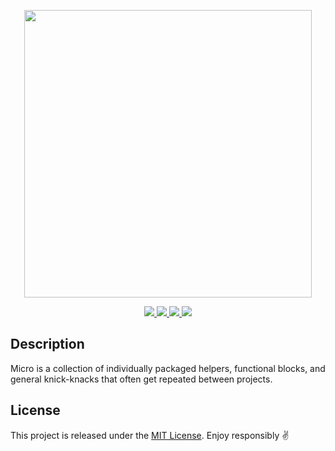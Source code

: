 <p align="center">
  <img src="https://cdn.jsdelivr.net/gh/chaffity/.github@master/assets/micro-logo.png" width="460px" />
</p>

<p align="center">
  <a href="https://travis-ci.org/Chaffity/micro">
    <img src="https://img.shields.io/travis/Chaffity/micro/master.svg?style=flat-square" />
  </a>
  <a href="https://codecov.io/gh/Chaffity/micro">
    <img src="https://img.shields.io/codecov/c/github/Chaffity/micro/master.svg?style=flat-square" />
  </a>
  <a href="https://lgtm.com/projects/g/Chaffity/micro">
    <img src="https://img.shields.io/lgtm/grade/javascript/github/Chaffity/micro.svg?style=flat-square">
  </a>

  <img src="https://img.shields.io/depfu/Chaffity/micro.svg?style=flat-square" />
</p>

## Description

Micro is a collection of individually packaged helpers, functional blocks, and general knick-knacks that often get repeated between projects.

## License

This project is released under the [MIT License](./LICENSE). Enjoy responsibly ✌️
